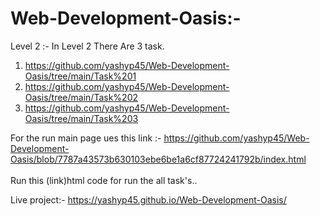 # Web-Development-Oasis:-

Level 2 :- In Level 2 There Are 3 task.

  1. https://github.com/yashyp45/Web-Development-Oasis/tree/main/Task%201
  2. https://github.com/yashyp45/Web-Development-Oasis/tree/main/Task%202
  3. https://github.com/yashyp45/Web-Development-Oasis/tree/main/Task%203

For the run main page ues this link :- https://github.com/yashyp45/Web-Development-Oasis/blob/7787a43573b630103ebe6be1a6cf87724241792b/index.html
<br><br>
        Run this (link)html code for run the all task's..


Live project:- https://yashyp45.github.io/Web-Development-Oasis/
